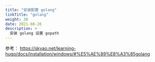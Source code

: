 ```yaml
---
title: "安装配置 golang"
linkTitle: "golang"
weight: 30
date: 2021-08-26
description: >
  安装 golang 设置 gopath
---
```


参考： https://skyao.net/learning-hugo/docs/installation/windows/#%E5%AE%89%E8%A3%85golang



